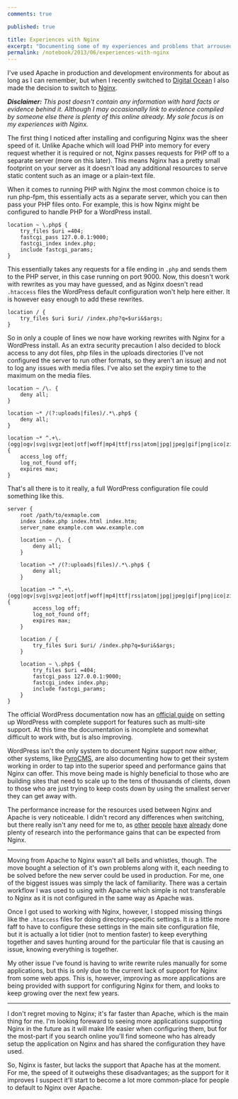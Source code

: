 ```yaml
---
comments: true

published: true

title: Experiences with Nginx
excerpt: "Documenting some of my experiences and problems that arroused when I made the decision to switch from Apache to Nginx"
permalink: /notebook/2013/06/experiences-with-nginx
---
```


I've used Apache in production and development environments for about as long as I can remember, but when I recently switched to [Digital Ocean][do] I also made the decision to switch to [Nginx][ng].

<em><strong>Disclaimer:</strong> This post doesn't contain any information with hard facts or evidence behind it. Although I may occasionally link to evidence compiled by someone else there is plenty of this online already. My sole focus is on my experiences with Nginx.</em>

The first thing I noticed after installing and configuring Nginx was the sheer speed of it. Unlike Apache which will load PHP into memory for every request whether it is required or not, Nginx passes requests for PHP off to a separate server (more on this later). This means Nginx has a pretty small footprint on your server as it doesn't load any additional resources to serve static content such as an image or a plain-text file.

When it comes to running PHP with Nginx the most common choice is to run php-fpm, this essentially acts as a separate server, which you can then pass your PHP files onto. For example, this is how Nginx might be configured to handle PHP for a WordPress install.

```
location ~ \.php$ {
	try_files $uri =404;
	fastcgi_pass 127.0.0.1:9000;
	fastcgi_index index.php;
	include fastcgi_params;
}
```

This essentially takes any requests for a file ending in `.php` and sends them to the PHP server, in this case running on port 9000. Now, this doesn't work with rewrites as you may have guessed, and as Nginx doesn't read `.htaccess` files the WordPress default configuration won't help here either. It is however easy enough to add these rewrites.

```
location / {
	try_files $uri $uri/ /index.php?q=$uri&$args;
}
```

So in only a couple of lines we now have working rewrites with Nginx for a WordPress install. As an extra security precaution I also decided to block access to any dot files, php files in the uploads directories (I've not configured the server to run other formats, so they aren't an issue) and not to log any issues with media files. I've also set the expiry time to the maximum on the media files.

```
location ~ /\. {
	deny all;
}

location ~* /(?:uploads|files)/.*\.php$ {
	deny all;
}

location ~* ^.+\.(ogg|ogv|svg|svgz|eot|otf|woff|mp4|ttf|rss|atom|jpg|jpeg|gif|png|ico|zip|tgz|gz|rar|bz2|doc|xls|exe|ppt|tar|mid|midi|wav|bmp|rtf)$ {
	access_log off;
	log_not_found off;
	expires max;
}
```

That's all there is to it really, a full WordPress configuration file could something like this.

```
server {
	root /path/to/exmaple.com
	index index.php index.html index.htm;
	server_name example.com www.example.com

	location ~ /\. {
		deny all;
	}

	location ~* /(?:uploads|files)/.*\.php$ {
		deny all;
	}

	location ~* ^.+\.(ogg|ogv|svg|svgz|eot|otf|woff|mp4|ttf|rss|atom|jpg|jpeg|gif|png|ico|zip|tgz|gz|rar|bz2|doc|xls|exe|ppt|tar|mid|midi|wav|bmp|rtf)$ {
 		access_log off;
		log_not_found off;
		expires max;
	}

	location / {
		try_files $uri $uri/ /index.php?q=$uri&$args;
	}

	location ~ \.php$ {
		try_files $uri =404;
		fastcgi_pass 127.0.0.1:9000;
		fastcgi_index index.php;
		include fastcgi_params;
	}
}
```

The official WordPress documentation now has an [official guide][wpng] on setting up WordPress with complete support for features such as multi-site support. At this time the documentation is incomplete and somewhat difficult to work with, but is also improving.

WordPress isn't the only system to document Nginx support now either, other systems, like [PyroCMS][pyro], are also documenting how to get their system working in order to tap into the superior speed and performance gains that Nginx can offer. This move being made is highly beneficial to those who are building sites that need to scale up to the tens of thousands of clients, down to those who are just trying to keep costs down by using the smallest server they can get away with.

The performance increase for the resources used between Nginx and Apache is very noticeable. I didn't record any differences when switching, but there really isn't any need for me to, as [other][r1] [people][r2] [have][r3] [already][r4] done plenty of research into the performance gains that can be expected from Nginx.

---

Moving from Apache to Nginx wasn't all bells and whistles, though. The move bought a selection of it's own problems along with it, each needing to be solved before the new server could be used in production. For me, one of the biggest issues was simply the lack of familiarity. There was a certain workflow I was used to using with Apache which simple is not transferable to Nginx as it is not configured in the same way as Apache was.

Once I got used to working with Nginx, however, I stopped missing things like the `.htaccess` files for doing directory–specific settings. It *is* a little more faff to have to configure these settings in the main site configuration file, but it is actually a lot tidier (not to mention faster) to keep everything together and saves hunting around for the particular file that is causing an issue, knowing everything is together.

My other issue I've found is having to write rewrite rules manually for some applications, but this is only due to the current lack of support for Nginx from some web apps. This is, however, improving as more applications are being provided with support for configuring Nginx for them, and looks to keep growing over the next few years.

---

I don't regret moving to Nginx; it's far faster than Apache, which is the main thing for me. I'm looking foreward to seeing more applications supporting Nginx in the future as it will make life easier when configuring them, but for the most-part if you search online you'll find someone who has already setup the application on Nginx and has shared the configuration they have used.

So, Nginx is faster, but lacks the support that Apache has at the moment. For me, the speed of it outweighs these disadvantages; as the support for it improves I suspect it'll start to become a lot more common-place for people to default to Nginx over Apache.

[do]:https://www.digitalocean.com/?refcode=d0820e126448 "Digital Ocean Referral Link"
[ng]:http://wiki.nginx.org/Main "Nginx open-source http-server"
[wpng]:http://codex.wordpress.org/Nginx "WordPress documentation for configuring Nginx"
[pyro]:http://docs.pyrocms.com/2.1/manual/setup/nginx-with-php-fpm "PyroCMS Nginx Settings"

[r1]:http://joeandmotorboat.com/2008/02/28/apache-vs-nginx-web-server-performance-deathmatch/
[r2]:http://systemsarchitect.net/apache2-vs-nginx-for-php-application/
[r3]:http://www.wikivs.com/wiki/Apache_vs_nginx
[r4]:http://blog.celingest.com/en/2013/02/25/nginx-vs-apache-in-aws/
